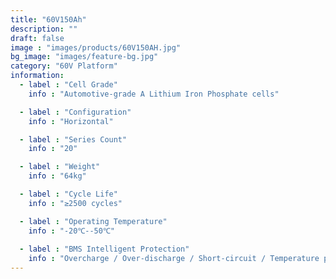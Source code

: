 ```yaml
---
title: "60V150Ah"
description: ""
draft: false
image : "images/products/60V150AH.jpg"
bg_image: "images/feature-bg.jpg"
category: "60V Platform"
information:
  - label : "Cell Grade"
    info : "Automotive-grade A Lithium Iron Phosphate cells"

  - label : "Configuration"
    info : "Horizontal"

  - label : "Series Count"
    info : "20"

  - label : "Weight"
    info : "64kg"

  - label : "Cycle Life"
    info : "≥2500 cycles"

  - label : "Operating Temperature"
    info : "-20℃--50℃"
    
  - label : "BMS Intelligent Protection"
    info : "Overcharge / Over-discharge / Short-circuit / Temperature protection"
---
```

